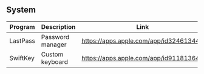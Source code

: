 ## System

| Program | Description | Link | Plugins | Comment |
| --- | --- | --- | --- | --- |
| LastPass | Password manager | https://apps.apple.com/app/id324613447 |
| SwiftKey | Custom keyboard | https://apps.apple.com/app/id911813648 |

